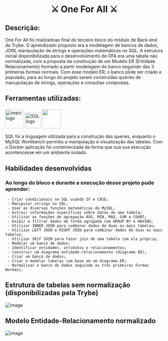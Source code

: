 # <h1 align="center"> ⚔️ One For All ⚔️ </h1>


## Descrição:

<p text-align="justify">One For All foi realizadoao final do terceiro bloco do módulo de Back-end da
Trybe. O aprendizado proposto era a modelagem de bancos de dados, JOIN, manipulação de strings e
operações matemáticas no SQL. A estrutura inicial disponibilizada para o desenvolvimento de OFA era
uma tabela não normalizada, com a proposta da construção de um Modelo ER (Entidade Relacionamento)
formado a partir modelagem do banco seguindo das 3 primeiras formas normais. Com esse modelo ER, o
banco pôde ser criado e populado, para ao longo do projeto serem construídas queries de manupulação de
strings, operações e consultas compostas.</p>


## Ferramentas utilizadas:

###

<div align="left">
<img src="https://ccie.tv/content/images/2019/08/docker-5.svg" height="60" alt="react
logo"/>
<img src="https://mpng.subpng.com/20180526/oqt/kisspng-microsoft-sql-server-mysql-database-logo-5b098c6ebad6d7.7316225815273524307653.jpg" height="50" alt="SQLlogo"/>
<img height="60" src="https://marcas-logos.net/wp-content/uploads/2020/11/MySQL-logo.png" att=”MySQL_Logo”/>

<p text-align="justify">SQL foi a linguagem utilizada para a construção das queries, enquanto o MySQL
Workbench permitiu a manipulação e visualização das tabelas. Com o Docker aplicação foi
conteinerizada de forma que sua sua execução acontencesse em um ambiente isolado.</p>
</div>

###

## Habilidades desenvolvidas

### Ao longo do bloco e durante a execução desse projeto pude aprender:

```
 - Criar condicionais no SQL usando IF e CASE;
 - Manipular strings no SQL;
 - Usar as diversas funções matemáticas do MySQL;
 - Extrair informações específicas sobre datas de uma tabela;
 - Utilizar as funções de agregação AVG, MIN, MAX, SUM e COUNT;
 - Exibir e filtrar dados de forma agrupada com GROUP BY e HAVING;
 - Utilizar INNER JOIN para combinar dados de duas ou mais tabelas;
 - Utilizar LEFT JOIN e RIGHT JOIN para combinar dados de duas ou mais tabelas;
 - Utilizar SELF JOIN para fazer join de uma tabela com ela própria;
 - Modelar um banco de dados;
 - Identificar entidades, atributos e relacionamentos;
 - Construir um diagrama entidade-relacionamento (diagrama ER);
 - Criar um banco de dados;
 - Criar e modelar tabelas com base em um diagrama ER;
 - Normalizar o banco de dados seguindo as três primeiras Formas Normais.
```

## Estrutura de tabelas sem normalização (disponibilizadas pela Trybe)

![image](https://user-images.githubusercontent.com/98190806/186674289-030e785f-2d90-4f73-b2a6-b1db26542112.png)

## Modelo Entidade-Relacionamento normalizado

![image](https://user-images.githubusercontent.com/98190806/186674406-08a7f2b5-0f4a-4f07-b3fa-0bd79070da9d.png)


